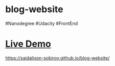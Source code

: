 # blog-website
#Nanodegree #Udacity #FrontEnd 
<a href="https://saidalixon-sobirov.github.io/blog-website/" target="_blank"><h1> Live Demo </h1></a>

https://saidalixon-sobirov.github.io/blog-website/
 
